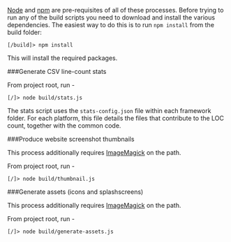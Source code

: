 [Node](http://nodejs.org) and [npm](https://npmjs.org/) are pre-requisites of all of these processes. Before trying to run any of the build scripts you need to download and install the various dependencies. The easiest way to do this is to run `npm install` from the build folder:
```
[/build]> npm install
```

This will install the required packages.

###Generate CSV line-count stats

From project root, run -
```
[/]> node build/stats.js
```

The stats script uses the `stats-config.json` file within each framework folder. For each platform, this file details the files that contribute to the LOC count, together with the common code.

###Produce website screenshot thumbnails

This process additionally requires [ImageMagick](http://www.imagemagick.org/script/binary-releases.php) on the path.

From project root, run -
```
[/]> node build/thumbnail.js
```

###Generate assets (icons and splashscreens)

This process additionally requires [ImageMagick](http://www.imagemagick.org/script/binary-releases.php) on the path.

From project root, run -
```
[/]> node build/generate-assets.js
```
